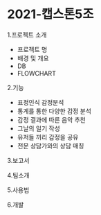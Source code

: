 # 2021-캡스톤5조

1.프로젝트 소개
  - 프로젝트 명
  - 배경 및 개요
  - DB
  - FLOWCHART

2.기능
  - 표정인식 감정분석
  - 통계를 통한 다양한 감정 분석
  - 감정 결과에 따른 음악 추천
  - 그날의 일기 작성
  - 유저들 끼리 감정을 공유
  - 전문 상담가와의 상담 매칭

3.보고서

4.팀소개

5.사용법

6.개발
  
